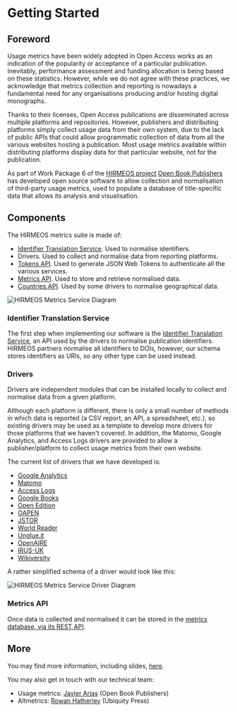 # Getting Started

## Foreword
Usage metrics have been widely adopted in Open Access works as an indication of the popularity or acceptance of a particular publication. Inevitably, performance assessment and funding allocation is being based on these statistics. However, while we do not agree with these practices, we acknowledge that metrics collection and reporting is nowadays a fundamental need for any organisations producing and/or hosting digital monographs.

Thanks to their licenses, Open Access publications are disseminated across multiple platforms and repositories. However, publishers and distributing platforms simply collect usage data from their own system, due to the lack of public APIs that could allow programmatic collection of data from all the various websites hosting a publication. Most usage metrics available within distributing platforms display data for that particular website, not for the publication.

As part of Work Package 6 of the [HIRMEOS project][1] [Open Book Publishers][2] has developed open source software to allow collection and normalisation of third-party usage metrics, used to populate a database of title-specific data that allows its analysis and visualisation.

## Components
The HIRMEOS metrics suite is made of:
- [Identifier Translation Service][16]. Used to normalise identifiers.
- Drivers. Used to collect and normalise data from reporting platforms.
- [Tokens API][19]. Used to generate JSON Web Tokens to authenticate all the various services.
- [Metrics API][17]. Used to store and retrieve normalised data.
- [Countries API][18]. Used by some drivers to normalise geographical data.

![HIRMEOS Metrics Service Diagram](https://www.openbookpublishers.com/shopimages/metrics-servicehirmeos-wp6.png)

### Identifier Translation Service
The first step when implementing our software is the [Identifier Translation Service][16], an API used by the drivers to normalise publication identifiers. HIRMEOS partners normalise all identifiers to DOIs, however, our schema stores identifiers as URIs, so any other type can be used instead.

### Drivers
Drivers are independent modules that can be installed locally to collect and normalise data from a given platform.

Although each platform is different, there is only a small number of methods in which data is reported (a CSV report, an API, a spreadsheet, etc.), so existing drivers may be used as a template to develop more drivers for those platforms that we haven't covered. In addition, the Matomo, Google Analytics, and Access Logs drivers are provided to allow a publisher/platform to collect usage metrics from their own website.

The current list of drivers that we have developed is:

- [Google Analytics][3]
- [Matomo][4]
- [Access Logs][5]
- [Google Books][6]
- [Open Edition][7]
- [OAPEN][8]
- [JSTOR][9]
- [World Reader][10]
- [Unglue.it][11]
- [OpenAIRE][12]
- [IRUS-UK][13]
- [Wikiversity][14]

A rather simplified schema of a driver would look like this:

![HIRMEOS Metrics Service Driver Diagram](https://www.openbookpublishers.com/shopimages/driver-process.png)

### Metrics API
Once data is collected and normalised it can be stored in the [metrics database, via its REST API][17].

## More
You may find more information, including slides, [here][15].

You may also get in touch with our technical team:
- Usage metrics: [Javier Arias][20] (Open Book Publishers)
- Altmetrics: [Rowan Hatherley][21] (Ubiquity Press)

[1]: https://www.hirmeos.eu "HIRMEOS"
[2]: https://www.openbookpublishers.com "Open Book Publishers"
[3]: https://metrics.operas-eu.org/docs/google-analytics "Google Analytics"
[4]: https://metrics.operas-eu.org/docs/matomo "Matomo"
[5]: https://metrics.operas-eu.org/docs/access-logs "Access logs"
[6]: https://metrics.operas-eu.org/docs/google-books "Google Books"
[7]: https://metrics.operas-eu.org/docs/open-edition "Open Edition"
[8]: https://metrics.operas-eu.org/docs/oapen "OAPEN"
[9]: https://metrics.operas-eu.org/docs/jstor "JSTOR"
[10]: https://metrics.operas-eu.org/docs/world-reader "World Reader"
[11]: https://metrics.operas-eu.org/docs/unglueit "Unglue.it"
[12]: https://metrics.operas-eu.org/docs/openaire "OpenAIRE"
[13]: https://metrics.operas-eu.org/docs/irus-uk "IRUS-UK"
[14]: https://metrics.operas-eu.org/docs/wikiversity "Wikiversity"
[15]: https://www.openbookpublishers.com/section/92/1 "OA Book Usage Data"
[16]: https://metrics.operas-eu.org/docs/identifier-translation-service "Translation service"
[17]: https://metrics.operas-eu.org/docs/metrics-api "Metrics API"
[18]: https://metrics.operas-eu.org/docs/countries-api "Countries API"
[19]: https://metrics.operas-eu.org/docs/tokens-api "Tokens API"
[20]: mailto:javi@openbookpublishers.com "Javier Arias email address"
[21]: mailto:rowan.hatherley@ubiquitypress.com "Rowan Hatherley email address"
